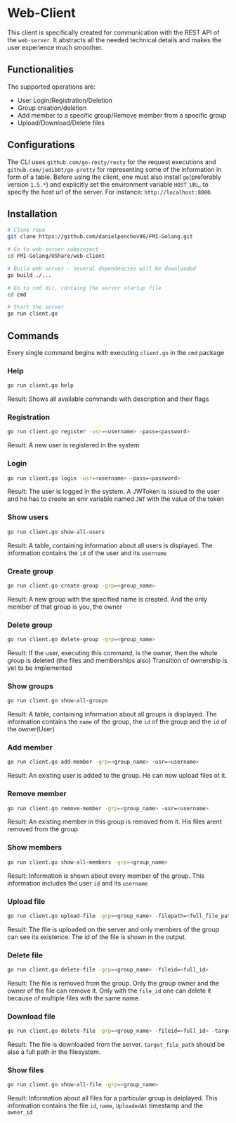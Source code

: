 # Web-Client

This client is specifically created for communication with the REST API of the `web-server`. It abstracts all
the needed technical details and makes the user experience much smoother.

## Functionalities
The supported operations are:
* User Login/Registration/Deletion
* Group creation/deletion
* Add member to a specific group/Remove member from a specific group
* Upload/Download/Delete files

## Configurations
The CLI uses `github.com/go-resty/resty` for the request executions and `github.com/jedib0t/go-pretty` for
representing some of the information in form of a table.
Before using the client, one must also install `go`(preferably version `1.5.*`) and explicitly set the environment variable `HOST_URL`, to specify the host url 
of the server. For instance: `http://localhost:8080`.

## Installation
```bash
# Clone repo
git clone https://github.com/danielpenchev98/FMI-Golang.git

# Go to web-server subproject
cd FMI-Golang/UShare/web-client

# Build web-server - several dependencies will be downloaded
go build ./...

# Go to cmd dir, containg the server startup file
cd cmd

# Start the server
go run client.go
```

## Commands
Every single command begins with executing `client.go` in the `cmd` package

### Help
```bash
go run client.go help
```
Result: Shows all available commands with description and their flags

### Registration
```bash
go run client.go register -usr=<username> -pass=<password>
```
Result: A new user is registered in the system

### Login
```bash
go run client.go login -usr=<username> -pass=<password>
```
Result: The user is logged in the system. A JWToken is issued to the user 
and he has to create an env variable named `JWT` with the value of the token

### Show users
```bash
go run client.go show-all-users
```
Result: A table, containing information about all users is displayed. The information contains the `id` of the user and its `username`
### Create group
```bash
go run client.go create-group -grp=<group_name>
```
Result: A new group with the specified name is created. And the only member of that group is you, the owner

### Delete group
```bash
go run client.go delete-group -grp=<group_name>
```
Result: If the user, executing this command, is the owner, then the whole group is deleted (the files and memberships also)
Transition of ownership is yet to be implemented

### Show groups
```bash
go run client.go show-all-groups
```
Result: A table, containing information about all groups is displayed. The information contains the `name` of the group,
the `id` of the group and the `id` of the owner(User)

### Add member
```bash
go run client.go add-member -grp=<group_name> -usr=<username>
```
Result: An existing user is added to the group. He can now upload files ot it.

### Remove member
```bash
go run client.go remove-member -grp=<group_name> -usr=<username>
```
Result: An existing member in this group is removed from it. His files arent removed from the group

### Show members
```bash
go run client.go show-all-members -grp=<group_name>
```
Result: Information is shown about every member of the group. This information includes the user `id` and its `username`

### Upload file
```bash
go run client.go upload-file -grp=<group_name> -filepath=<full_file_path>
```
Result: The file is uploaded on the server and only members of the group can see its existence. The id of the file is shown in the output.

### Delete file
```bash
go run client.go delete-file -grp=<group_name> -fileid=<full_id>
```
Result: The file is removed from the group. Only the group owner and the owner of the file can remove it. Only with the `file_id` one can delete it because of multiple files with the same name.

### Download file
```bash
go run client.go delete-file -grp=<group_name> -fileid=<full_id> -target=<target_file_path>
```
Result: The file is downloaded from the server. `target_file_path` should be also a full path in the filesystem.

### Show files
```bash
go run client.go show-all-file -grp=<group_name>
```
Result: Information about all files for a particular group is deiplayed. This information contains the file `id`, `name`, `UploadedAt` timestamp and the `owner_id`



